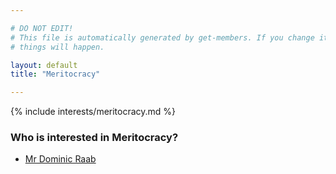 ```yaml
---

# DO NOT EDIT!
# This file is automatically generated by get-members. If you change it, bad
# things will happen.

layout: default
title: "Meritocracy"

---
```


{% include interests/meritocracy.md %}

### Who is interested in Meritocracy?


* [Mr Dominic Raab](/members/mr-dominic-raab.html)
